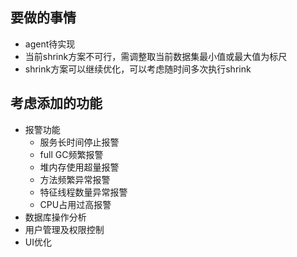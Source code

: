 
## 要做的事情

* agent待实现
* 当前shrink方案不可行，需调整取当前数据集最小值或最大值为标尺
* shrink方案可以继续优化，可以考虑随时间多次执行shrink


## 考虑添加的功能

* 报警功能
    * 服务长时间停止报警
    * full GC频繁报警
    * 堆内存使用超量报警
    * 方法频繁异常报警
    * 特征线程数量异常报警
    * CPU占用过高报警
* 数据库操作分析
* 用户管理及权限控制
* UI优化
